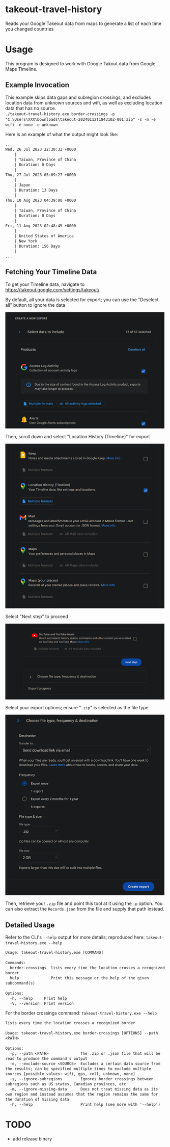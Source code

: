 # takeout-travel-history
Reads your Google Takeout data from maps to generate a list of each time you changed countries

# Usage

This program is designed to work with Google Takout data from Google Maps Timeline.


## Example Invocation

This example skips data gaps and subregion crossings, and excludes location data from unknown sources and wifi, as well as excluding location data that has no source. <br />
`./takeout-travel-history.exe border-crossings -p "C:\Users\XXX\Downloads\takeout-20240112T184310Z-001.zip" -s -m -e wifi -e none -e unknown` <br />

Here is an example of what the output might look like:
```
...
Wed, 26 Jul 2023 22:30:32 +0000
    |
    | Taiwan, Province of China
    | Duration: 0 Days
    |
Thu, 27 Jul 2023 05:09:27 +0000
    |
    | Japan
    | Duration: 13 Days
    |
Thu, 10 Aug 2023 04:39:00 +0000
    |
    | Taiwan, Province of China
    | Duration: 0 Days
    |
Fri, 11 Aug 2023 02:48:45 +0000
    |
    | United States of America
    | New York
    | Duration: 156 Days
    |
...
```

## Fetching Your Timeline Data

To get your Timeline data, navigate to https://takeout.google.com/settings/takeout/

By default, all your data is selected for export; you can use the "Deselect all" button to ignore the data

<img alt="Choosing the Deselect all option" src="images/deselect-all.png" width=500 />

Then, scroll down and select "Location History (Timeline)" for export

<img alt="Selecting Location History for export" src="images/location-history.png" width=500 />

Select "Next step" to proceed

<img alt="Selecting Next step" src="images/next-step.png" width=500 />

Select your export options; ensure "`.zip`" is selected as the file type

<img alt="Selecting export options" src="images/export-options.png" width=500 />

Then, retrieve your `.zip` file and point this tool at it using the `-p` option. You can also extract the `Records.json` from the file and supply that path instead.

## Detailed Usage

Refer to the CLI's `--help` output for more details; reproduced here: `takeout-travel-history.exe --help`
```
Usage: takeout-travel-history.exe [COMMAND]

Commands:
  border-crossings  lists every time the location crosses a recognized border
  help              Print this message or the help of the given subcommand(s)

Options:
  -h, --help     Print help
  -V, --version  Print version
```

For the border crossings command: `takeout-travel-history.exe --help`
```
lists every time the location crosses a recognized border

Usage: takeout-travel-history.exe border-crossings [OPTIONS] --path <PATH>

Options:
  -p, --path <PATH>              The .zip or .json file that will be read to produce the command's output
  -e, --exclude-source <SOURCE>  Excludes a certain data source from the results; can be specified multiple times to exclude multiple sources [possible values: wifi, gps, cell, unknown, none]
  -s, --ignore-subregions        Ignores border crossings between subregions such as US states, Canadian provinces, etc
  -m, --ignore-missing-data      Does not treat missing data as its own region and instead assumes that the region remains the same for the duration of missing data
  -h, --help                     Print help (see more with '--help')
```


# TODO

- add release binary